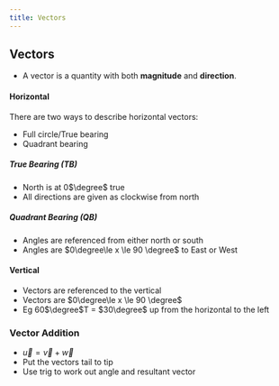 ```yaml
---
title: Vectors
---
```

## Vectors
- A vector is a quantity with both **magnitude** and **direction**.

#### Horizontal
There are two ways to describe horizontal vectors:
- Full circle/True bearing
- Quadrant bearing

##### True Bearing (TB)
- North is at 0$\degree$ true
- All directions are given as clockwise from north

##### Quadrant Bearing (QB)
- Angles are referenced from either north or south
- Angles are $0\degree\le x \le 90 \degree$ to East or West

#### Vertical
- Vectors are referenced to the vertical
- Vectors are $0\degree\le x \le 90 \degree$
- Eg 60$\degree$T = $30\degree$ up from the horizontal to the left


### Vector Addition
- $\vec{u} = \vec{v} + \vec{w}$
- Put the vectors tail to tip
- Use trig to work out angle and resultant vector








